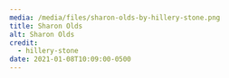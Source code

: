 ```yaml
---
media: /media/files/sharon-olds-by-hillery-stone.png
title: Sharon Olds
alt: Sharon Olds
credit:
  - hillery-stone
date: 2021-01-08T10:09:00-0500
---
```

